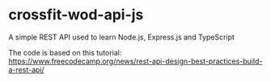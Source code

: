 # crossfit-wod-api-js

A simple REST API used to learn Node.js, Express.js and TypeScript

The code is based on this tutorial: <https://www.freecodecamp.org/news/rest-api-design-best-practices-build-a-rest-api/>
